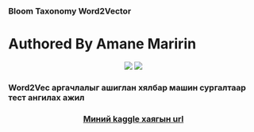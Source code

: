 ### Bloom Taxonomy Word2Vector ###

# Authored By Amane Maririn 

<p align="center">
    <img src="https://img.shields.io/badge/python-3.8-orange.svg" />
    <img src="https://img.shields.io/badge/contributions-welcome-orange.svg" />
</p>

### Word2Vec аргачлалыг ашиглан хялбар машин сургалтаар тест ангилах ажил ###
### <p align="center"> <a href="https://www.kaggle.com/hanayoshikage/mongolian-text-clustering">Миний kaggle хаягын url</a> </p> ###
